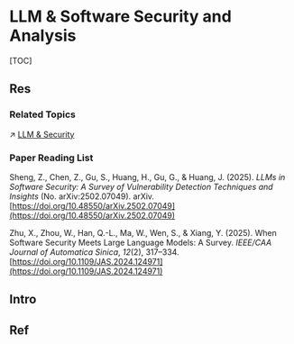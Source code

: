 # LLM & Software Security and Analysis

[TOC]



## Res
### Related Topics
↗ [LLM & Security](../../../CyberSecurity/🤖%20AI%20x%20Security/LLM%20&%20Security/LLM%20&%20Security.md)


### Paper Reading List
Sheng, Z., Chen, Z., Gu, S., Huang, H., Gu, G., & Huang, J. (2025). _LLMs in Software Security: A Survey of Vulnerability Detection Techniques and Insights_ (No. arXiv:2502.07049). arXiv. [https://doi.org/10.48550/arXiv.2502.07049](https://doi.org/10.48550/arXiv.2502.07049)

Zhu, X., Zhou, W., Han, Q.-L., Ma, W., Wen, S., & Xiang, Y. (2025). When Software Security Meets Large Language Models: A Survey. _IEEE/CAA Journal of Automatica Sinica_, _12_(2), 317–334. [https://doi.org/10.1109/JAS.2024.124971](https://doi.org/10.1109/JAS.2024.124971)



## Intro



## Ref
[机器语言大模型]: https://mlm.lingyiwanwu.com

[2020年上半年我国互联网网络安全监测数据分析报告]: https://www.cac.gov.cn/2020-09/26/c_1602682854845452.htm

[Self-enhancing pattern detection with LLMs: Our answer to uncovering malicious packages at scale]: https://apiiro.com/blog/llm-code-pattern-malicious-package-detection/

[What's a Universal Windows Platform (UWP) app?]: https://learn.microsoft.com/en-us/windows/uwp/get-started/universal-application-platform-guide

[What is Microsoft Security Copilot?]: https://learn.microsoft.com/en-us/security-copilot/microsoft-security-copilot

